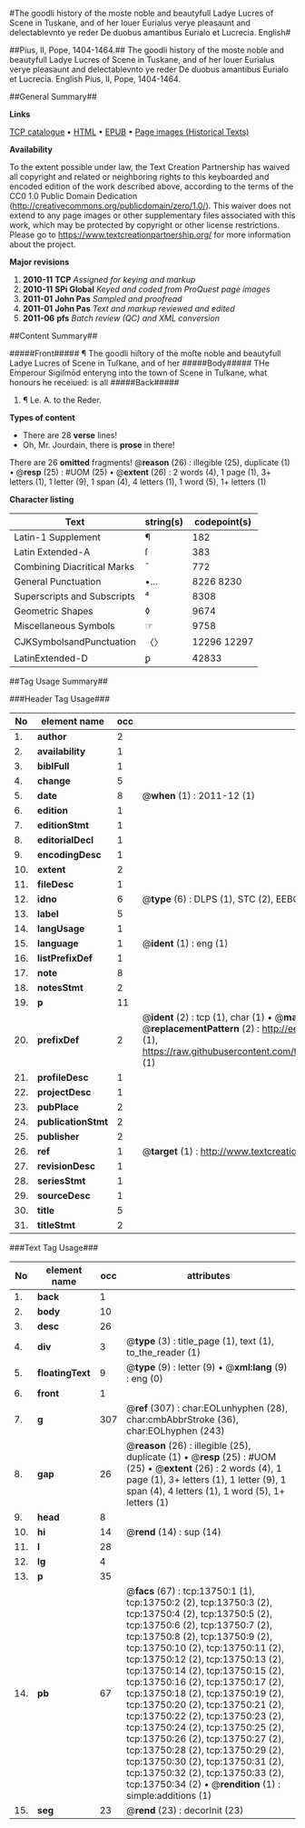 #The goodli history of the moste noble and beautyfull Ladye Lucres of Scene in Tuskane, and of her louer Eurialus verye pleasaunt and delectablevnto ye reder De duobus amantibus Eurialo et Lucrecia. English#

##Pius, II, Pope, 1404-1464.##
The goodli history of the moste noble and beautyfull Ladye Lucres of Scene in Tuskane, and of her louer Eurialus verye pleasaunt and delectablevnto ye reder
De duobus amantibus Eurialo et Lucrecia. English
Pius, II, Pope, 1404-1464.

##General Summary##

**Links**

[TCP catalogue](http://www.ota.ox.ac.uk/tcp/)  • 
[HTML](http://tei.it.ox.ac.uk/tcp/Texts-HTML/free/A09/A09706.html)  • 
[EPUB](http://tei.it.ox.ac.uk/tcp/Texts-EPUB/free/A09/A09706.epub) • 
[Page images (Historical Texts)](https://historicaltexts.jisc.ac.uk/eebo-99848641e)

**Availability**

To the extent possible under law, the Text Creation Partnership has waived all copyright and related or neighboring rights to this keyboarded and encoded edition of the work described above, according to the terms of the CC0 1.0 Public Domain Dedication (http://creativecommons.org/publicdomain/zero/1.0/). This waiver does not extend to any page images or other supplementary files associated with this work, which may be protected by copyright or other license restrictions. Please go to https://www.textcreationpartnership.org/ for more information about the project.

**Major revisions**

1. __2010-11__ __TCP__ *Assigned for keying and markup*
1. __2010-11__ __SPi Global__ *Keyed and coded from ProQuest page images*
1. __2011-01__ __John Pas__ *Sampled and proofread*
1. __2011-01__ __John Pas__ *Text and markup reviewed and edited*
1. __2011-06__ __pfs__ *Batch review (QC) and XML conversion*

##Content Summary##

#####Front#####
¶ The goodli hiſtory of the moſte noble and beautyfull Ladye Lucres of Scene in Tuſkane, and of her 
#####Body#####
THe Emperour Sigiſmōd enteryng into the town of Scene in Tuſkane, what honours he receiued: is all 
#####Back#####

1. ¶ Le. A. to the Reder.

**Types of content**

  * There are 28 **verse** lines!
  * Oh, Mr. Jourdain, there is **prose** in there!

There are 26 **omitted** fragments! 
 @__reason__ (26) : illegible (25), duplicate (1)  •  @__resp__ (25) : #UOM (25)  •  @__extent__ (26) : 2 words (4), 1 page (1), 3+ letters (1), 1 letter (9), 1 span (4), 4 letters (1), 1 word (5), 1+ letters (1)

**Character listing**


|Text|string(s)|codepoint(s)|
|---|---|---|
|Latin-1 Supplement|¶|182|
|Latin Extended-A|ſ|383|
|Combining             Diacritical Marks|̄|772|
|General Punctuation|•…|8226 8230|
|Superscripts             and Subscripts|⁴|8308|
|Geometric Shapes|◊|9674|
|Miscellaneous Symbols|☞|9758|
|CJKSymbolsandPunctuation|〈〉|12296 12297|
|LatinExtended-D|ꝑ|42833|

##Tag Usage Summary##

###Header Tag Usage###

|No|element name|occ|attributes|
|---|---|---|---|
|1.|__author__|2||
|2.|__availability__|1||
|3.|__biblFull__|1||
|4.|__change__|5||
|5.|__date__|8| @__when__ (1) : 2011-12 (1)|
|6.|__edition__|1||
|7.|__editionStmt__|1||
|8.|__editorialDecl__|1||
|9.|__encodingDesc__|1||
|10.|__extent__|2||
|11.|__fileDesc__|1||
|12.|__idno__|6| @__type__ (6) : DLPS (1), STC (2), EEBO-CITATION (1), PROQUEST (1), VID (1)|
|13.|__label__|5||
|14.|__langUsage__|1||
|15.|__language__|1| @__ident__ (1) : eng (1)|
|16.|__listPrefixDef__|1||
|17.|__note__|8||
|18.|__notesStmt__|2||
|19.|__p__|11||
|20.|__prefixDef__|2| @__ident__ (2) : tcp (1), char (1)  •  @__matchPattern__ (2) : ([0-9\-]+):([0-9IVX]+) (1), (.+) (1)  •  @__replacementPattern__ (2) : http://eebo.chadwyck.com/downloadtiff?vid=$1&page=$2 (1), https://raw.githubusercontent.com/textcreationpartnership/Texts/master/tcpchars.xml#$1 (1)|
|21.|__profileDesc__|1||
|22.|__projectDesc__|1||
|23.|__pubPlace__|2||
|24.|__publicationStmt__|2||
|25.|__publisher__|2||
|26.|__ref__|1| @__target__ (1) : http://www.textcreationpartnership.org/docs/. (1)|
|27.|__revisionDesc__|1||
|28.|__seriesStmt__|1||
|29.|__sourceDesc__|1||
|30.|__title__|5||
|31.|__titleStmt__|2||


###Text Tag Usage###

|No|element name|occ|attributes|
|---|---|---|---|
|1.|__back__|1||
|2.|__body__|10||
|3.|__desc__|26||
|4.|__div__|3| @__type__ (3) : title_page (1), text (1), to_the_reader (1)|
|5.|__floatingText__|9| @__type__ (9) : letter (9)  •  @__xml:lang__ (9) : eng (0)|
|6.|__front__|1||
|7.|__g__|307| @__ref__ (307) : char:EOLunhyphen (28), char:cmbAbbrStroke (36), char:EOLhyphen (243)|
|8.|__gap__|26| @__reason__ (26) : illegible (25), duplicate (1)  •  @__resp__ (25) : #UOM (25)  •  @__extent__ (26) : 2 words (4), 1 page (1), 3+ letters (1), 1 letter (9), 1 span (4), 4 letters (1), 1 word (5), 1+ letters (1)|
|9.|__head__|8||
|10.|__hi__|14| @__rend__ (14) : sup (14)|
|11.|__l__|28||
|12.|__lg__|4||
|13.|__p__|35||
|14.|__pb__|67| @__facs__ (67) : tcp:13750:1 (1), tcp:13750:2 (2), tcp:13750:3 (2), tcp:13750:4 (2), tcp:13750:5 (2), tcp:13750:6 (2), tcp:13750:7 (2), tcp:13750:8 (2), tcp:13750:9 (2), tcp:13750:10 (2), tcp:13750:11 (2), tcp:13750:12 (2), tcp:13750:13 (2), tcp:13750:14 (2), tcp:13750:15 (2), tcp:13750:16 (2), tcp:13750:17 (2), tcp:13750:18 (2), tcp:13750:19 (2), tcp:13750:20 (2), tcp:13750:21 (2), tcp:13750:22 (2), tcp:13750:23 (2), tcp:13750:24 (2), tcp:13750:25 (2), tcp:13750:26 (2), tcp:13750:27 (2), tcp:13750:28 (2), tcp:13750:29 (2), tcp:13750:30 (2), tcp:13750:31 (2), tcp:13750:32 (2), tcp:13750:33 (2), tcp:13750:34 (2)  •  @__rendition__ (1) : simple:additions (1)|
|15.|__seg__|23| @__rend__ (23) : decorInit (23)|
